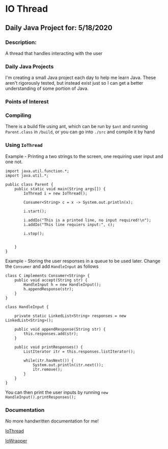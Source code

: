 # IO Thread
## Daily Java Project for: 5/18/2020

### Description:

A thread that handles interacting with the user

### Daily Java Projects
I'm creating a small Java project each day to help me learn Java. These aren't rigorously tested, but instead exist just so I can get a better understanding of some portion of Java.

### Points of Interest

### Compiling

There is a build file using ant, which can be run by `$ant` and running `Parent.class` in `/build`, or you can go into `./src` and compile it by hand

### Using `IoThread`
Example - Printing a two strings to the screen, one requiring user input and one not.

```
import java.util.function.*;
import java.util.*;

public class Parent {
	public static void main(String args[]) {
		IoThread i = new IoThread();

		Consumer<String> c = x -> System.out.println(x);

		i.start();

		i.addIo("This is a printed line, no input required!\n");
		i.addIo("This line requiers input:", c);

		i.stop();


	}
}

```

Example - Storing the user responses in a queue to be used later. Change the `Consumer` and add `HandleInput` as follows

```
class C implements Consumer<String> {
	public void accept(String str) {
		HandleInput h = new HandleInput();
		h.appendResponse(str);
	}
}

class HandleInput {

	private static LinkedList<String> responses = new LinkedList<String>();

	public void appendResponse(String str) {
		this.responses.add(str);
	}

	public void printResponses() {
		ListIterator itr = this.responses.listIterator();

		while(itr.hasNext()) {
			System.out.println(itr.next());
			itr.remove();
		}
	}
}
```

You can then print the user inputs by running `new HandleInput().printResponses();`

### Documentation

No more handwritten documentation for me!

[IoThread](https://theoriginalmatt.github.io/IO-Thread-daily-java-5-18/IoThread.html)

[IoWrapper](https://theoriginalmatt.github.io/IO-Thread-daily-java-5-18/IoWrapper.html)